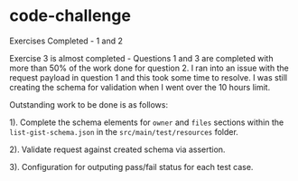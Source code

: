 # code-challenge

Exercises Completed - 1 and 2

Exercise 3 is almost completed - Questions 1 and 3 are completed with 
more than 50% of the work done for question 2.  I ran into an issue with 
the request payload in question 1 and this took some time to resolve. 
I was still creating the schema for validation when I went over the 10 
hours limit. 

Outstanding work to be done is as follows:

1). Complete the schema elements for `owner` and `files` sections within 
the `list-gist-schema.json` in the `src/main/test/resources` folder.

2). Validate request against created schema via assertion.

3). Configuration for outputing pass/fail status for each test case.
